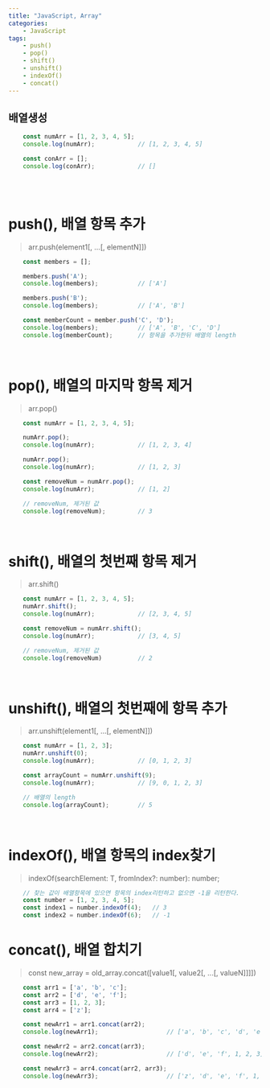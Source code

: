 ```yaml
---
title: "JavaScript, Array"
categories:
    - JavaScript
tags:
    - push()
    - pop()
    - shift()
    - unshift()
    - indexOf()
    - concat()
---
```


## 배열생성
```javascript
    const numArr = [1, 2, 3, 4, 5];
    console.log(numArr);            // [1, 2, 3, 4, 5]

    const conArr = [];
    console.log(conArr);            // []
    
```
<br />

# push(), 배열 항목 추가
> arr.push(element1[, ...[, elementN]])

```javascript
    const members = [];

    members.push('A');
    console.log(members);           // ['A']

    members.push('B');
    console.log(members);           // ['A', 'B']

    const memberCount = member.push('C', 'D');
    console.log(members);           // ['A', 'B', 'C', 'D']
    console.log(memberCount);       // 항목을 추가한뒤 배열의 length
```
<br />

# pop(), 배열의 마지막 항목 제거
> arr.pop()

```javascript
    const numArr = [1, 2, 3, 4, 5];

    numArr.pop();
    console.log(numArr);            // [1, 2, 3, 4]

    numArr.pop();
    console.log(numArr);            // [1, 2, 3]

    const removeNum = numArr.pop();
    console.log(numArr);            // [1, 2]

    // removeNum, 제거된 값
    console.log(removeNum);         // 3
```
<br />

# shift(), 배열의 첫번째 항목 제거
> arr.shift()

```javascript
    const numArr = [1, 2, 3, 4, 5];
    numArr.shift();
    console.log(numArr);            // [2, 3, 4, 5]

    const removeNum = numArr.shift();
    console.log(numArr);            // [3, 4, 5]

    // removeNum, 제거된 값
    console.log(removeNum)          // 2
```
<br />

# unshift(), 배열의 첫번째에 항목 추가
> arr.unshift(element1[, ...[, elementN]])

```javascript
    const numArr = [1, 2, 3];
    numArr.unshift(0);
    console.log(numArr);            // [0, 1, 2, 3]

    const arrayCount = numArr.unshift(9);
    console.log(numArr);            // [9, 0, 1, 2, 3]

    // 배열의 length
    console.log(arrayCount);        // 5
```
<br />

# indexOf(), 배열 항목의 index찾기
> indexOf(searchElement: T, fromIndex?: number): number;

```javascript
    // 찾는 값이 배열항목에 있으면 항목의 index리턴하고 없으면 -1을 리턴한다.
    const number = [1, 2, 3, 4, 5];
    const index1 = number.indexOf(4);   // 3
    const index2 = number.indexOf(6);   // -1
```

# concat(), 배열 합치기
> const new_array = old_array.concat([value1[, value2[, ...[, valueN]]]])

```javascript
    const arr1 = ['a', 'b', 'c'];
    const arr2 = ['d', 'e', 'f'];
    const arr3 = [1, 2, 3];
    const arr4 = ['z'];

    const newArr1 = arr1.concat(arr2);
    console.log(newArr1);                   // ['a', 'b', 'c', 'd', 'e', 'f']

    const newArr2 = arr2.concat(arr3);
    console.log(newArr2);                   // ['d', 'e', 'f', 1, 2, 3]

    const newArr3 = arr4.concat(arr2, arr3);
    console.log(newArr3);                   // ['z', 'd', 'e', 'f', 1, 2, 3]
```